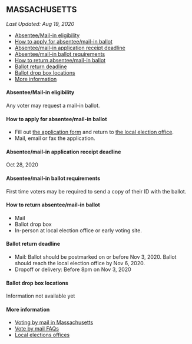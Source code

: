 ## MASSACHUSETTS

*Last Updated: Aug 19, 2020*

* [Absentee/Mail-in eligibility](#absenteemail-in-eligibility)
* [How to apply for absentee/mail-in ballot](#how-to-apply-for-absenteemail-in-ballot)
* [Absentee/mail-in application receipt deadline](#absenteemail-in-application-receipt-deadline)
* [Absentee/mail-in ballot requirements](#absenteemail-in-ballot-requirements)
* [How to return absentee/mail-in ballot](#how-to-return-absenteemail-in-ballot)
* [Ballot return deadline](#ballot-return-deadline)
* [Ballot drop box locations](#ballot-drop-box-locations)
* [More information](#more-information)


#### Absentee/Mail-in eligibility
Any voter may request a mail-in ballot.


#### How to apply for absentee/mail-in ballot
* Fill out [the application form](https://www.sec.state.ma.us/ele/elepdf/2020-Vote-by-Mail-Application.pdf) and return to [the local election office](https://www.sec.state.ma.us/ele/eleev/ev-find-my-election-office.htm).
* Mail, email or fax the application.


#### Absentee/mail-in application receipt deadline
Oct 28, 2020

#### Absentee/mail-in ballot requirements
First time voters may be required to send a copy of their ID with the ballot.


#### How to return absentee/mail-in ballot
* Mail
* Ballot drop box
* In-person at local election office or early voting site.

#### Ballot return deadline
* Mail: Ballot should be postmarked on or before Nov 3, 2020. Ballot should reach the local
election office by Nov 6, 2020.
* Dropoff or delivery: Before 8pm on Nov 3, 2020


#### Ballot drop box locations
Information not available yet

#### More information
* [Voting by mail in Massachusetts](https://www.sec.state.ma.us/ele/eleev/early-voting-by-mail.htm)
* [Vote by mail FAQs](https://www.sec.state.ma.us/ele/eleev/early-voting-faq.htm)
* [Local elections offices](https://www.sec.state.ma.us/ele/eleev/ev-find-my-election-office.htm)

